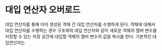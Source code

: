 # 대입 연산자 오버로드 

대입 연산자를 통해 이미 생성된 객체 간 대입 연산자를 수행하게 된다. 
객체에 대해서 대입 연산자를 수행하는 경우 구조체의 데입 연산자와 같이 새로운 객체의 멤버 변수를 저장할 수 있는 저장 공간에
대입할 객체의 멤버 변수의 값을 복사를 한다. 기본적인 대입연산자는 
